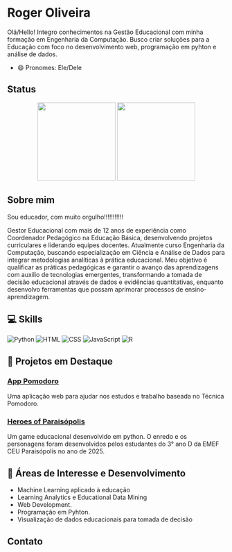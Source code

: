 # Roger Oliveira

Olá/Hello!
Integro conhecimentos na Gestão Educacional com minha formação em Engenharia da Computação. Busco criar soluções para a Educação com foco no desenvolvimento web, programação em pyhton e análise de dados.

- 😄 Pronomes: Ele/Dele

## Status

<div align="center">

  <img height="180em" src="https://github-readme-stats.vercel.app/api?username=Rjj18&show_icons=true&theme=dracula&include_all_commits=true&count_private=true"/>
  <img height="180em" src="https://github-readme-stats.vercel.app/api/top-langs/?username=Rjj18&layout=compact&langs_count=7&theme=dracula"/>

</div>

## Sobre mim

Sou educador, com muito orgulho!!!!!!!!!!! 

Gestor Educacional com mais de 12 anos de experiência como Coordenador Pedagógico na Educação Básica, desenvolvendo projetos curriculares e liderando equipes docentes. Atualmente curso Engenharia da Computação, buscando especialização em Ciência e Análise de Dados para integrar metodologias analíticas à prática educacional. Meu objetivo é qualificar as práticas pedagógicas e garantir o avanço das aprendizagens com auxilio de tecnologias emergentes, transformando a tomada de decisão educacional através de dados e evidências quantitativas, enquanto desenvolvo ferramentas que possam aprimorar processos de ensino-aprendizagem.

## 💻 Skills

![Python](https://img.shields.io/badge/Python-3.8%2B-blue?logo=python&logoColor=white)
![HTML](https://img.shields.io/badge/HTML-E34F26?style=flat-square&logo=html5&logoColor=white)
![CSS](https://img.shields.io/badge/CSS-1572B6?style=flat-square&logo=css3&logoColor=white)
![JavaScript](https://img.shields.io/badge/JavaScript-F7DF1E?style=flat-square&logo=javascript&logoColor=black)
![R](https://img.shields.io/badge/R-276DC3?style=flat-square&logo=r&logoColor=white)

## 🔭 Projetos em Destaque

### [App Pomodoro](https://github.com/Rjj18/App-Pomodoro)
Uma aplicação web para ajudar nos estudos e trabalho baseada no Técnica Pomodoro.

### [Heroes of Paraisópolis](https://github.com/Rjj18/Heroes-of-Paraisopolis)
Um game educacional desenvolvido em python. O enredo e os personagens foram desenvolvidos pelos estudantes do 3° ano D da EMEF CEU Paraisópolis no ano de 2025.


## 🌱 Áreas de Interesse e Desenvolvimento

- Machine Learning aplicado à educação
- Learning Analytics e Educational Data Mining
- Web Development.
- Programação em Pyhton.
- Visualização de dados educacionais para tomada de decisão


## Contato



<!--
**Rjj18/Rjj18** is a ✨ _special_ ✨ repository because its `README.md` (this file) appears on your GitHub profile.

Here are some ideas to get you started:

- 🔭 I’m currently working on ...
- 🌱 I’m currently learning ...
- 👯 I’m looking to collaborate on ...
- 🤔 I’m looking for help with ...
- 💬 Ask me about ...
- 📫 How to reach me: ...
- 😄 Pronouns: ...
- ⚡ Fun fact: ...
-->
